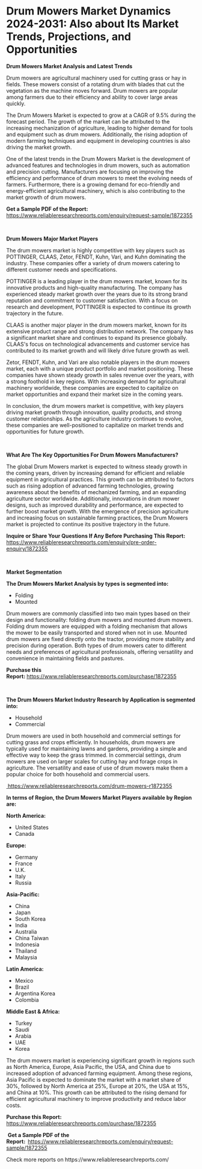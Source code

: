 <p><h1>Drum Mowers Market Dynamics 2024-2031: Also about Its Market Trends, Projections, and Opportunities</h1></p><p><strong>Drum Mowers Market Analysis and Latest Trends</strong></p>
<p><p>Drum mowers are agricultural machinery used for cutting grass or hay in fields. These mowers consist of a rotating drum with blades that cut the vegetation as the machine moves forward. Drum mowers are popular among farmers due to their efficiency and ability to cover large areas quickly.</p><p>The Drum Mowers Market is expected to grow at a CAGR of 9.5% during the forecast period. The growth of the market can be attributed to the increasing mechanization of agriculture, leading to higher demand for tools and equipment such as drum mowers. Additionally, the rising adoption of modern farming techniques and equipment in developing countries is also driving the market growth.</p><p>One of the latest trends in the Drum Mowers Market is the development of advanced features and technologies in drum mowers, such as automation and precision cutting. Manufacturers are focusing on improving the efficiency and performance of drum mowers to meet the evolving needs of farmers. Furthermore, there is a growing demand for eco-friendly and energy-efficient agricultural machinery, which is also contributing to the market growth of drum mowers.</p></p>
<p><strong>Get a Sample PDF of the Report:&nbsp;</strong> <a href="https://www.reliableresearchreports.com/enquiry/request-sample/1872355">https://www.reliableresearchreports.com/enquiry/request-sample/1872355</a></p>
<p>&nbsp;</p>
<p><strong>Drum Mowers Major Market Players</strong></p>
<p><p>The drum mowers market is highly competitive with key players such as POTTINGER, CLAAS, Zetor, FENDT, Kuhn, Vari, and Kuhn dominating the industry. These companies offer a variety of drum mowers catering to different customer needs and specifications.</p><p>POTTINGER is a leading player in the drum mowers market, known for its innovative products and high-quality manufacturing. The company has experienced steady market growth over the years due to its strong brand reputation and commitment to customer satisfaction. With a focus on research and development, POTTINGER is expected to continue its growth trajectory in the future.</p><p>CLAAS is another major player in the drum mowers market, known for its extensive product range and strong distribution network. The company has a significant market share and continues to expand its presence globally. CLAAS's focus on technological advancements and customer service has contributed to its market growth and will likely drive future growth as well.</p><p>Zetor, FENDT, Kuhn, and Vari are also notable players in the drum mowers market, each with a unique product portfolio and market positioning. These companies have shown steady growth in sales revenue over the years, with a strong foothold in key regions. With increasing demand for agricultural machinery worldwide, these companies are expected to capitalize on market opportunities and expand their market size in the coming years.</p><p>In conclusion, the drum mowers market is competitive, with key players driving market growth through innovation, quality products, and strong customer relationships. As the agriculture industry continues to evolve, these companies are well-positioned to capitalize on market trends and opportunities for future growth.</p></p>
<p>&nbsp;</p>
<p><strong>What Are The Key Opportunities For Drum Mowers Manufacturers?</strong></p>
<p><p>The global Drum Mowers market is expected to witness steady growth in the coming years, driven by increasing demand for efficient and reliable equipment in agricultural practices. This growth can be attributed to factors such as rising adoption of advanced farming technologies, growing awareness about the benefits of mechanized farming, and an expanding agriculture sector worldwide. Additionally, innovations in drum mower designs, such as improved durability and performance, are expected to further boost market growth. With the emergence of precision agriculture and increasing focus on sustainable farming practices, the Drum Mowers market is projected to continue its positive trajectory in the future.</p></p>
<p><strong>Inquire or Share Your Questions If Any Before Purchasing This Report:</strong> <a href="https://www.reliableresearchreports.com/enquiry/pre-order-enquiry/1872355">https://www.reliableresearchreports.com/enquiry/pre-order-enquiry/1872355</a></p>
<p>&nbsp;</p>
<p><strong>Market Segmentation</strong></p>
<p><strong>The Drum Mowers Market Analysis by types is segmented into:</strong></p>
<p><ul><li>Folding</li><li>Mounted</li></ul></p>
<p><p>Drum mowers are commonly classified into two main types based on their design and functionality: folding drum mowers and mounted drum mowers. Folding drum mowers are equipped with a folding mechanism that allows the mower to be easily transported and stored when not in use. Mounted drum mowers are fixed directly onto the tractor, providing more stability and precision during operation. Both types of drum mowers cater to different needs and preferences of agricultural professionals, offering versatility and convenience in maintaining fields and pastures.</p></p>
<p><strong>Purchase this Report:&nbsp;</strong><a href="https://www.reliableresearchreports.com/purchase/1872355">https://www.reliableresearchreports.com/purchase/1872355</a></p>
<p>&nbsp;</p>
<p><strong>The Drum Mowers Market Industry Research by Application is segmented into:</strong></p>
<p><ul><li>Household</li><li>Commercial</li></ul></p>
<p><p>Drum mowers are used in both household and commercial settings for cutting grass and crops efficiently. In households, drum mowers are typically used for maintaining lawns and gardens, providing a simple and effective way to keep the grass trimmed. In commercial settings, drum mowers are used on larger scales for cutting hay and forage crops in agriculture. The versatility and ease of use of drum mowers make them a popular choice for both household and commercial users.</p></p>
<p><a href="https://www.reliableresearchreports.com/drum-mowers-r1872355">&nbsp;https://www.reliableresearchreports.com/drum-mowers-r1872355</a></p>
<p><strong>In terms of Region, the Drum Mowers Market Players available by Region are:</strong></p>
<p>
    <p> <strong> North America: </strong>
        <ul>
            <li>United States</li>
            <li>Canada</li>
        </ul>
        </p> 
    <p> <strong> Europe: </strong>
        <ul>
            <li>Germany</li>
            <li>France</li>
            <li>U.K.</li>
            <li>Italy</li>
            <li>Russia</li>
        </ul>
        </p> 
    <p> <strong> Asia-Pacific: </strong>
        <ul>
            <li>China</li>
            <li>Japan</li>
            <li>South Korea</li>
            <li>India</li>
            <li>Australia</li>
            <li>China Taiwan</li>
            <li>Indonesia</li>
            <li>Thailand</li>
            <li>Malaysia</li>
        </ul>
        </p> 
    <p> <strong> Latin America: </strong>
        <ul>
            <li>Mexico</li>
            <li>Brazil</li>
            <li>Argentina Korea</li>
            <li>Colombia</li>
        </ul>
        </p> 
    <p> <strong> Middle East & Africa: </strong>
        <ul>
            <li>Turkey</li>
            <li>Saudi</li>
            <li>Arabia</li>
            <li>UAE</li>
            <li>Korea</li>
        </ul>
    </p>
    </p>
<p><p>The drum mowers market is experiencing significant growth in regions such as North America, Europe, Asia Pacific, the USA, and China due to increased adoption of advanced farming equipment. Among these regions, Asia Pacific is expected to dominate the market with a market share of 30%, followed by North America at 25%, Europe at 20%, the USA at 15%, and China at 10%. This growth can be attributed to the rising demand for efficient agricultural machinery to improve productivity and reduce labor costs.</p></p>
<p><strong>Purchase this Report: </strong><a href="https://www.reliableresearchreports.com/purchase/1872355">https://www.reliableresearchreports.com/purchase/1872355</a></p>
<p>&nbsp;<strong>Get a Sample PDF of the Report:&nbsp;&nbsp;</strong><a href="https://www.reliableresearchreports.com/enquiry/request-sample/1872355">https://www.reliableresearchreports.com/enquiry/request-sample/1872355</a></p>
<p><strong></strong></p>
<p>Check more reports on https://www.reliableresearchreports.com/</p>